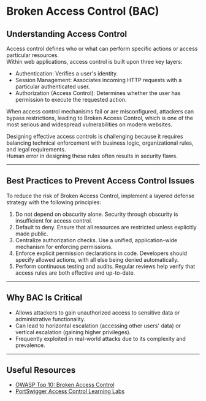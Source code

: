 # Broken Access Control (BAC)

## Understanding Access Control

Access control defines who or what can perform specific actions or access particular resources.  
Within web applications, access control is built upon three key layers:

- Authentication: Verifies a user's identity.
- Session Management: Associates incoming HTTP requests with a particular authenticated user.
- Authorization (Access Control): Determines whether the user has permission to execute the requested action.

When access control mechanisms fail or are misconfigured, attackers can bypass restrictions, leading to Broken Access Control, which is one of the most serious and widespread vulnerabilities on modern websites.

Designing effective access controls is challenging because it requires balancing technical enforcement with business logic, organizational rules, and legal requirements.  
Human error in designing these rules often results in security flaws.

---

## Best Practices to Prevent Access Control Issues

To reduce the risk of Broken Access Control, implement a layered defense strategy with the following principles:

1. Do not depend on obscurity alone. Security through obscurity is insufficient for access control.  
2. Default to deny. Ensure that all resources are restricted unless explicitly made public.  
3. Centralize authorization checks. Use a unified, application-wide mechanism for enforcing permissions.  
4. Enforce explicit permission declarations in code. Developers should specify allowed actions, with all else being denied automatically.  
5. Perform continuous testing and audits. Regular reviews help verify that access rules are both effective and up-to-date.

---

## Why BAC Is Critical

- Allows attackers to gain unauthorized access to sensitive data or administrative functionality.  
- Can lead to horizontal escalation (accessing other users' data) or vertical escalation (gaining higher privileges).  
- Frequently exploited in real-world attacks due to its complexity and prevalence.

---

## Useful Resources

- [OWASP Top 10: Broken Access Control](https://owasp.org/Top10/A01_2021-Broken_Access_Control/)
- [PortSwigger Access Control Learning Labs](https://portswigger.net/web-security/access-control)
